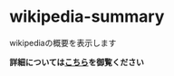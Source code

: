 # wikipedia-summary
wikipediaの概要を表示します

**詳細については[こちら](https://aquei.github.io/wikipedia-summary/ "github pages")を御覧ください**
